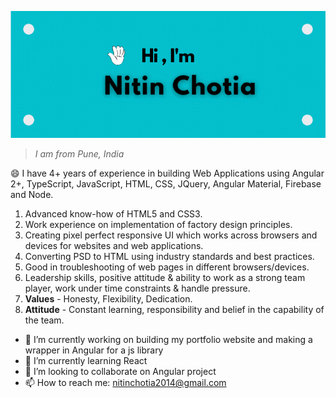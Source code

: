 ![Hi](gif.gif)

>*I am from Pune, India*

😄 I have 4+ years of experience in building Web Applications using Angular 2+, TypeScript, JavaScript, HTML, CSS, JQuery, Angular Material, Firebase and Node.

1. Advanced know-how of HTML5 and CSS3.
2. Work experience on implementation of factory design principles.
3. Creating pixel perfect responsive UI which works across browsers and devices for websites and web applications.
4. Converting PSD to HTML using industry standards and best practices.
5. Good in troubleshooting of web pages in different browsers/devices.
6. Leadership skills, positive attitude & ability to work as a strong team player, work under time constraints & handle pressure.
7. **Values** - Honesty, Flexibility, Dedication.
8. **Attitude** - Constant learning, responsibility and belief in the capability of the team.

- 🔭 I’m currently working on building my portfolio website and making a wrapper in Angular for a js library
- 🌱 I’m currently learning React 
- 👯 I’m looking to collaborate on Angular project
- 📫 How to reach me: nitinchotia2014@gmail.com
